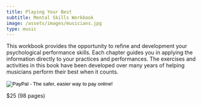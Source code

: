 ```yaml
---
title: Playing Your Best
subtitle: Mental Skills Workbook
image: /assets/images/musicians.jpg
type: music
---
```


This workbook provides the opportunity to refine and development your
psychological performance skills. Each chapter guides you in applying
the information directly to your practices and performances. The
exercises and activities in this book have been developed over many
years of helping musicians perform their best when it counts.

<form action="https://www.paypal.com/cgi-bin/webscr" method="post" target="_top">
    <input type="hidden" name="cmd" value="_s-xclick">
    <input type="hidden" name="hosted_button_id" value="RF6AHRB7TLTG4">
    <input type="image" src="https://www.paypalobjects.com/en_US/i/btn/btn_buynow_LG.gif" border="0" name="submit" alt="PayPal - The safer, easier way to pay online!">
    <img alt="" border="0" src="https://www.paypalobjects.com/en_US/i/scr/pixel.gif" width="1" height="1">
</form>
<div class="book-price item-supheading">$25 (98 pages)</div>
